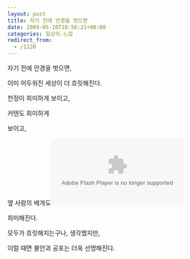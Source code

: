```yaml
---
layout: post
title: 자기 전에 안경을 벗으면
date: 2009-05-10T18:56:21+00:00
categories: 일상의-느낌
redirect_from:
  - /1120
---
```


자기 전에 안경을 벗으면, 

이미 어두워진 세상이 더 흐릿해진다.

천정이 희미하게 보이고,

커텐도 희미하게

보이고,

옆 사람의 베개도<embed id="bootstrapperjintopekr10204566" src="../../../plugin/CallBack_bootstrapperSrc?nil_profile=tistory&amp;nil_type=copied_post" type="application/x-shockwave-flash" swliveconnect="true" flashvars="&amp;callbackId=jintopekr10204566&amp;host=http://jinto.pe.kr&amp;embedCodeSrc=http%3A%2F%2Fjinto.pe.kr%2Fplugin%2FCallBack_bootstrapper%3F%26src%3Dhttp%3A%2F%2Fcfs.tistory.com%2Fblog%2Fplugins%2FCallBack%2Fcallback%26id%3D1020%26callbackId%3Djintopekr10204566%26destDocId%3Dcallbacknestjintopekr10204566%26host%3Dhttp%3A%2F%2Fjinto.pe.kr%26float%3Dleft" enablecontextmenu="false" wmode="transparent" allowscriptaccess="always" >

희미해진다.

모두가 흐릿해지는구나, 생각했지만,

이럴 때면 불안과 공포는 더욱 선명해진다.
<div id=comments>
</div>
